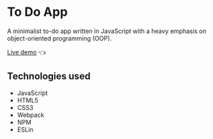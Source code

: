 # To Do App
A minimalist to-do app written in JavaScript with a heavy emphasis on object-oriented programming (OOP).

[Live demo](https://jack-white9.github.io/to-do-app/) 👈

## Technologies used
<ul>
  <li>JavaScript</li>
  <li>HTML5</li>
  <li>CSS3</li>
  <li>Webpack</li>
  <li>NPM</li>
  <li>ESLin</li>
</ul>
